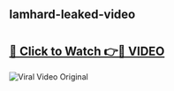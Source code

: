 ## lamhard-leaked-video 

# <h2><a href="http://freeplayer.one?title=lamhard-leaked-video&ref=21J">🔗 Click to Watch 👉🔴 VIDEO</a></h2>

<a href="http://freeplayer.one?title=lamhard-leaked-video&ref=21J" rel="nofollow" data-target="animated-image.originalLink"><img src="https://i.ibb.co.com/xMMVF88/686577567.gif" alt="Viral Video Original" style="max-width: 100%; display: inline-block;" data-target="animated-image.originalImage"></a>

